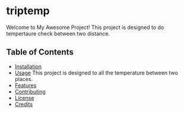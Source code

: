 # triptemp
Welcome to My Awesome Project! This project is designed to do tempertaure check between two distance.
## Table of Contents
- [Installation](##installation)
- [Usage](#usage)
  This project is designed to all the temperature between two places.
- [Features](#features)
- [Contributing](#contributing)
- [License](#license)
- [Credits](#credits)

